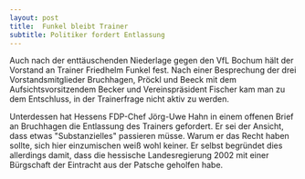 ```yaml
---
layout: post
title:  Funkel bleibt Trainer
subtitle: Politiker fordert Entlassung
---
```


Auch nach der enttäuschenden Niederlage gegen den VfL Bochum hält der Vorstand an Trainer Friedhelm Funkel fest. Nach einer Besprechung der drei Vorstandsmitglieder Bruchhagen, Pröckl und Beeck mit dem Aufsichtsvorsitzendem Becker und Vereinspräsident Fischer kam man zu dem Entschluss, in der Trainerfrage nicht aktiv zu werden.

Unterdessen hat Hessens FDP-Chef Jörg-Uwe Hahn in einem offenen Brief an Bruchhagen die Entlassung des Trainers gefordert. Er sei der Ansicht, dass etwas "Substanzielles" passieren müsse. Warum er das Recht haben sollte, sich hier einzumischen weiß wohl keiner. Er selbst begründet dies allerdings damit, dass die hessische Landesregierung 2002 mit einer Bürgschaft der Eintracht aus der Patsche geholfen habe.
